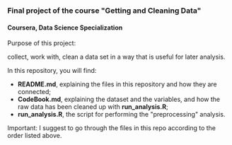 ### Final project of the course "Getting and Cleaning Data" 
#### Coursera, Data Science Specialization

Purpose of this project:

collect, work with, clean a data set in a way that is useful for later analysis.

In this repository, you will find:
- **README.md**, explaining the files in this repository and how they are connected;
- **CodeBook.md**, explaining the dataset and the variables, and how the raw data has been cleaned up with **run_analysis.R**;
- **run_analysis.R**, the script for performing the "preprocessing" analysis.

Important: I suggest to go through the files in this repo according to the order listed above.

